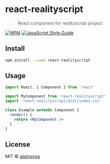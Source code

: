 # react-realityscript

> React component for realityscript project

[![NPM](https://img.shields.io/npm/v/react-realityscript.svg)](https://www.npmjs.com/package/react-realityscript) [![JavaScript Style Guide](https://img.shields.io/badge/code_style-standard-brightgreen.svg)](https://standardjs.com)

## Install

```bash
npm install --save react-realityscript
```

## Usage

```jsx
import React, { Component } from 'react'

import MyComponent from 'react-realityscript'
import 'react-realityscript/dist/index.css'

class Example extends Component {
  render() {
    return <MyComponent />
  }
}
```

## License

MIT © [jalamprea](https://github.com/jalamprea)
